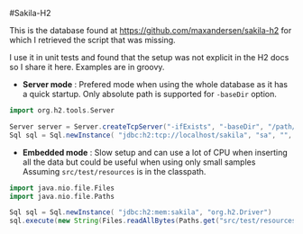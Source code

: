#Sakila-H2

This is the database found at https://github.com/maxandersen/sakila-h2
for which I retrieved the script that was missing.

I use it in unit tests and found that the setup was not explicit in the H2 docs so I share it here. Examples are in groovy.

- **Server mode** :
Prefered mode when using the whole database as it has a quick startup.
Only absolute path is supported for `-baseDir` option.

```groovy
import org.h2.tools.Server

Server server = Server.createTcpServer("-ifExists", "-baseDir", "/path/to/folder/containing/.db/file").start()
Sql sql = Sql.newInstance( "jdbc:h2:tcp://localhost/sakila", "sa", "", "org.h2.Driver")
```

- **Embedded mode** :
Slow setup and can use a lot of CPU when inserting all the data but could be useful when using only small samples
Assuming `src/test/resources` is in the classpath.

```groovy
import java.nio.file.Files
import java.nio.file.Paths

Sql sql = Sql.newInstance( "jdbc:h2:mem:sakila", "org.h2.Driver")
sql.execute(new String(Files.readAllBytes(Paths.get("src/test/resources/sakila-script.sql")), "UTF-8"))
```		